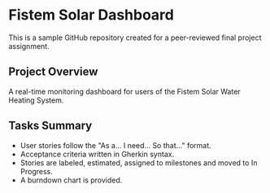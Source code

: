 
# Fistem Solar Dashboard

This is a sample GitHub repository created for a peer-reviewed final project assignment.

## Project Overview
A real-time monitoring dashboard for users of the Fistem Solar Water Heating System.

## Tasks Summary
- User stories follow the "As a... I need... So that..." format.
- Acceptance criteria written in Gherkin syntax.
- Stories are labeled, estimated, assigned to milestones and moved to In Progress.
- A burndown chart is provided.
